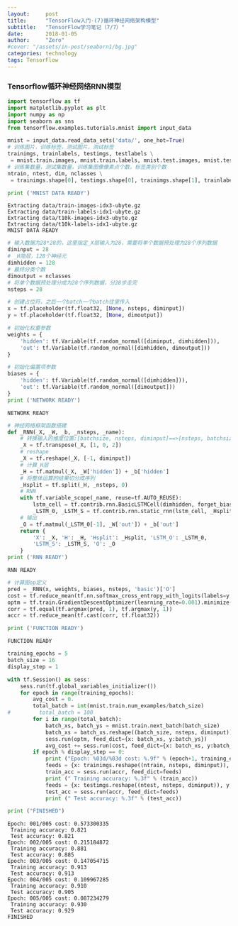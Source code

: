 ```yaml
---
layout:     post
title:      "TensorFlow入门-(7)循环神经网络架构模型"
subtitle:   "TensorFlow学习笔记（7/7）"
date:       2018-01-05
author:     "Zero"
#cover: "/assets/in-post/seaborn1/bg.jpg"
categories: technology
tags: TensorFlow
---
```


### Tensorflow循环神经网络RNN模型


```python
import tensorflow as tf
import matplotlib.pyplot as plt
import numpy as np
import seaborn as sns
from tensorflow.examples.tutorials.mnist import input_data

mnist = input_data.read_data_sets('data/', one_hot=True)
# 训练图片，训练标签，测试图片，测试标签
trainimgs, trainlabels, testimgs, testlabels \
 = mnist.train.images, mnist.train.labels, mnist.test.images, mnist.test.labels
# 训练集数量，测试集数量，训练集图像像素点个数，标签类别个数
ntrain, ntest, dim, nclasses \
 = trainimgs.shape[0], testimgs.shape[0], trainimgs.shape[1], trainlabels.shape[1]

print ('MNIST DATA READY')
```

    Extracting data/train-images-idx3-ubyte.gz
    Extracting data/train-labels-idx1-ubyte.gz
    Extracting data/t10k-images-idx3-ubyte.gz
    Extracting data/t10k-labels-idx1-ubyte.gz
    MNIST DATA READY



```python
# 输入数据为28*28的，这里指定_X层输入为28，需要将单个数据预处理为28个序列数据
diminput = 28
# _H隐层，128个神经元
dimhidden = 128
# 最终分类个数
dimoutput = nclasses
# 将单个数据预处理分成为28个序列数据，分28步走完
nsteps = 28

# 创建占位符，之后一个batch一个batch往里传入
x = tf.placeholder(tf.float32, [None, nsteps, diminput])
y = tf.placeholder(tf.float32, [None, dimoutput])

# 初始化权重参数
weights = {
    'hidden': tf.Variable(tf.random_normal([diminput, dimhidden])),
    'out': tf.Variable(tf.random_normal([dimhidden, dimoutput]))
}

# 初始化偏置项参数
biases = {
    'hidden': tf.Variable(tf.random_normal([dimhidden])),
    'out': tf.Variable(tf.random_normal([dimoutput]))
}
print ('NETWORK READY')
```

    NETWORK READY



```python
# 神经网络框架函数搭建
def _RNN(_X, _W, _b, _nsteps, _name):
    # 转换输入的维度位置:[batchsize, nsteps, diminput]==>[nsteps, batchsize, diminput]
    _X = tf.transpose(_X, [1, 0, 2])
    # reshape
    _X = tf.reshape(_X, [-1, diminput])
    # 计算_H层
    _H = tf.matmul(_X, _W['hidden']) + _b['hidden']
    # 将整体运算的结果切分成序列
    _Hsplit = tf.split(_H, _nsteps, 0)
    # RNN
    with tf.variable_scope(_name, reuse=tf.AUTO_REUSE):
        lstm_cell = tf.contrib.rnn.BasicLSTMCell(dimhidden, forget_bias=1.0)
        _LSTM_0, _LSTM_S = tf.contrib.rnn.static_rnn(lstm_cell, _Hsplit, dtype=tf.float32)
    # 输出
    _O = tf.matmul(_LSTM_0[-1], _W['out']) + _b['out']
    return {
        'X': _X, 'H': _H, 'Hsplit': _Hsplit, 'LSTM_O': _LSTM_0,
        'LSTM_S': _LSTM_S, 'O': _O
    }
print ('RNN READY')
```

    RNN READY



```python
# 计算图op定义
pred = _RNN(x, weights, biases, nsteps, 'basic')['O']
cost = tf.reduce_mean(tf.nn.softmax_cross_entropy_with_logits(labels=y, logits=pred))
optm = tf.train.GradientDescentOptimizer(learning_rate=0.001).minimize(cost)
corr = tf.equal(tf.argmax(pred, 1), tf.argmax(y, 1))
accr = tf.reduce_mean(tf.cast(corr, tf.float32))

print ('FUNCTION READY')
```

    FUNCTION READY



```python
training_epochs = 5
batch_size = 16
display_step = 1

with tf.Session() as sess:
    sess.run(tf.global_variables_initializer())
    for epoch in range(training_epochs):
        avg_cost = 0.
        total_batch = int(mnist.train.num_examples/batch_size)
#         total_batch = 100
        for i in range(total_batch):
            batch_xs, batch_ys = mnist.train.next_batch(batch_size)
            batch_xs = batch_xs.reshape((batch_size, nsteps, diminput))
            sess.run(optm, feed_dict={x: batch_xs, y:batch_ys})
            avg_cost += sess.run(cost, feed_dict={x: batch_xs, y:batch_ys})/total_batch
        if epoch % display_step == 0:
            print ("Epoch: %03d/%03d cost: %.9f" % (epoch+1, training_epochs, avg_cost))
            feeds = {x: trainimgs.reshape((ntrain, nsteps, diminput)), y: trainlabels}
            train_acc = sess.run(accr, feed_dict=feeds)
            print (" Training accuracy: %.3f" % (train_acc))
            feeds = {x: testimgs.reshape((ntest, nsteps, diminput)), y: testlabels}
            test_acc = sess.run(accr, feed_dict=feeds)
            print (" Test accuracy: %.3f" % (test_acc))

print ("FINISHED")
```

    Epoch: 001/005 cost: 0.573300335
     Training accuracy: 0.821
     Test accuracy: 0.821
    Epoch: 002/005 cost: 0.215184872
     Training accuracy: 0.881
     Test accuracy: 0.885
    Epoch: 003/005 cost: 0.147054715
     Training accuracy: 0.913
     Test accuracy: 0.913
    Epoch: 004/005 cost: 0.109967285
     Training accuracy: 0.910
     Test accuracy: 0.905
    Epoch: 005/005 cost: 0.087234279
     Training accuracy: 0.930
     Test accuracy: 0.929
    FINISHED
